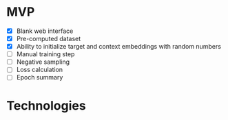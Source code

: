 # MVP
- [X] Blank web interface
- [X] Pre-computed dataset
- [X] Ability to initialize target and context embeddings with random numbers
- [ ] Manual training step
- [ ] Negative sampling
- [ ] Loss calculation
- [ ] Epoch summary

# Technologies
